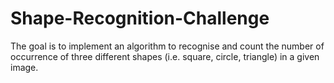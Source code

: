 # Shape-Recognition-Challenge
The goal is to implement an algorithm to recognise and count the number of occurrence of three different shapes (i.e. square, circle, triangle) in a given image.
